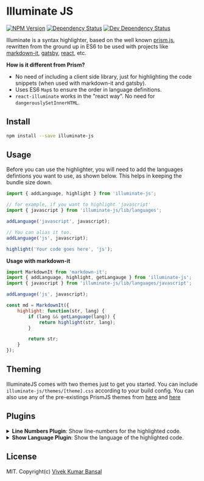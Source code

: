 <div class='doc-header'>

# Illuminate JS

[![NPM Version](https://img.shields.io/npm/v/illuminate-js.svg?style=flat-square)](https://npmjs.org/package/illuminate-js)
[![Dependency Status](https://david-dm.org/vkbansal/illuminate-js/status.svg?style=flat-square&path=packages/illuminate-js)](https://david-dm.org/vkbansal/illuminate-js?path=packages/illuminate-js)
[![Dev Dependency Status](https://david-dm.org/vkbansal/illuminate-js/dev-status.svg?style=flat-square&path=packages/illuminate-js)](https://david-dm.org/vkbansal/illuminate-js?path=packages/illuminate-js&type=dev)

</div>

Illuminate is a syntax highlighter, based on the well known [prism.js](http://prismjs.com),
rewritten from the ground up in ES6 to be used with projects like
[markdown-it](https://github.com/markdown-it/markdown-it),
[gatsby](https://github.com/gatsbyjs/gatsby), [react](https://facebook.github.io/react/), etc.

**How is it different from Prism?**

* No need of including a client side library, just for highlighting the code snippets (when used
  with markdown-it and gatsby).
* Uses ES6 `Map`s to ensure the order in language definitions.
* `react-illuminate` works in the "react way". No need for `dangerouslySetInnerHTML`.

## Install

```bash
npm install --save illuminate-js
```

## Usage

Before you can use the highlighter, you will need to add the languages defintions you want to use,
as shown below. This helps in keeping the bundle size down.

```js
import { addLanguage, highlight } from 'illuminate-js';

// for example, if you want to highlight 'javascript'
import { javascript } from 'illuminate-js/lib/languages';

addLanguage('javascript', javascript);

// You can alias it too.
addLanguage('js', javascript);

highlight('Your code goes here', 'js');
```

**Usage with markdown-it**

```js
import MarkdownIt from 'markdown-it';
import { addLanguage, highlight, getLangauge } from 'illuminate-js';
import { javascript } from 'illuminate-js/lib/languages/javascript';

addLanguage('js', javascript);

const md = MarkdownIt({
    highlight: function(str, lang) {
        if (lang && getLanguage(lang)) {
            return highlight(str, lang);
        }

        return str;
    }
});
```

## Theming

IlluminateJS comes with two themes just to get you started. You can include `illuminate-js/themes/[theme].css` according to your build config. You can also use any of the pre-existings PrismJS themes from [here](https://github.com/PrismJS/prism/tree/gh-pages/themes) and [here](https://github.com/PrismJS/prism-themes)

## Plugins

<details>
<summary>
    <b>Line Numbers Plugin</b>: Show line-numbers for the highlighted code.
</summary>

1. Add the plugin

   ```js
   import { addPlugin } from 'illuminate-js';
   import { lineNumbers } from 'illuminate-js/lib/plugins/lineNumbers';

   addPlugin(lineNumbers);
   ```

2. Include CSS file from `illuminate-js/lib/plugins/lineNumbers/style.css` or use it an reference to write your own styles.
   </details>

<details>
<summary>
    <b>Show Language Plugin</b>: Show the language of the highlighted code.
</summary>

1. Add the plugin

   ```js
   import { addPlugin } from 'illuminate-js';
   import { showLanguage } from 'illuminate-js/lib/plugins/showLangauage';

   addPlugin(showLanguage);
   ```

2. Include CSS file from `illuminate-js/lib/plugins/showLangauage/style.css` or use it an reference to write your own styles.
   </details>

## License

MIT. Copyright(c) [Vivek Kumar Bansal](http://vkbansal.me/)
